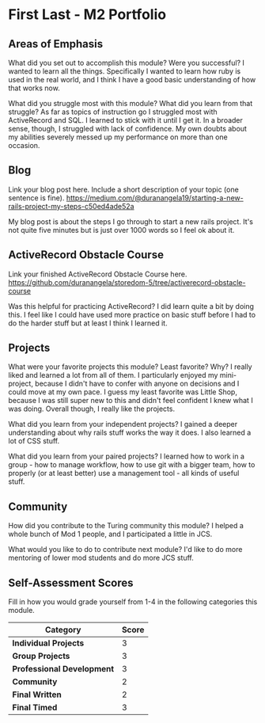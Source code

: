 # First Last - M2 Portfolio

## Areas of Emphasis

What did you set out to accomplish this module? Were you successful?
I wanted to learn all the things. Specifically I wanted to learn how ruby is used in the real world, and I think I have a good basic understanding of how that works now.


What did you struggle most with this module? What did you learn from that struggle?
As far as topics of instruction go I struggled most with ActiveRecord and SQL. I learned to stick with it until I get it. In a broader sense, though, I struggled with lack of confidence. My own doubts about my abilities severely messed up my performance on more than one occasion.


## Blog

Link your blog post here. Include a short description of your topic (one sentence is fine).
https://medium.com/@duranangela19/starting-a-new-rails-project-my-steps-c50ed4ade52a

My blog post is about the steps I go through to start a new rails project. It's not quite five minutes but is just over 1000 words so I feel ok about it.


## ActiveRecord Obstacle Course

Link your finished ActiveRecord Obstacle Course here.
https://github.com/duranangela/storedom-5/tree/activerecord-obstacle-course

Was this helpful for practicing ActiveRecord?
I did learn quite a bit by doing this.  I feel like I could have used more practice on basic stuff before I had to do the harder stuff but at least I think I learned it.

## Projects

What were your favorite projects this module? Least favorite? Why?
I really liked and learned a lot from all of them. I particularly enjoyed my mini-project, because I didn't have to confer with anyone on decisions and I could move at my own pace. I guess my least favorite was Little Shop, because I was still super new to this and didn't feel confident I knew what I was doing. Overall though, I really like the projects.

What did you learn from your independent projects?
I gained a deeper understanding about why rails stuff works the way it does. I also learned a lot of CSS stuff.

What did you learn from your paired projects?
I learned how to work in a group - how to manage workflow, how to use git with a bigger team, how to properly (or at least better) use a management tool - all kinds of useful stuff.

## Community

How did you contribute to the Turing community this module?
I helped a whole bunch of Mod 1 people, and I participated a little in JCS.

What would you like to do to contribute next module?
I'd like to do more mentoring of lower mod students and do more JCS stuff.

## Self-Assessment Scores

Fill in how you would grade yourself from 1-4 in the following categories this module.

| Category                     | Score |
| -----------------------------| ----- |
| **Individual Projects**      |   3   |
| **Group Projects**           |   3   |
| **Professional Development** |   3   |
| **Community**                |   2   |
| **Final Written**            |   2   |
| **Final Timed**              |   3   |
